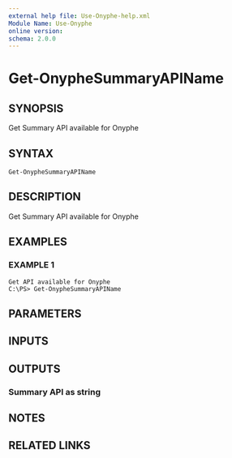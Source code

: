 ```yaml
---
external help file: Use-Onyphe-help.xml
Module Name: Use-Onyphe
online version:
schema: 2.0.0
---
```


# Get-OnypheSummaryAPIName

## SYNOPSIS
Get Summary API available for Onyphe

## SYNTAX

```
Get-OnypheSummaryAPIName
```

## DESCRIPTION
Get Summary API available for Onyphe

## EXAMPLES

### EXAMPLE 1
```
Get API available for Onyphe
C:\PS> Get-OnypheSummaryAPIName
```

## PARAMETERS

## INPUTS

## OUTPUTS

### Summary API as string
## NOTES

## RELATED LINKS
